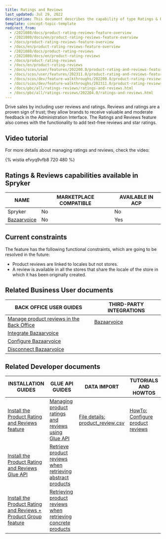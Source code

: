 ```yaml
---
title: Ratings and Reviews
last_updated: Jul 29, 2022
description: This document describes the capability of type Ratings & Reviews
template: concept-topic-template
redirect_from:
  - /2021080/docs/product-rating-reviews-feature-overview
  - /2021080/docs/en/product-rating-reviews-feature-overview
  - /docs/product-rating-reviews-feature-overview
  - /docs/en/product-rating-reviews-feature-overview
  - /2021080/docs/product-rating-reviews
  - /2021080/docs/en/product-rating-reviews
  - /docs/product-rating-reviews
  - /docs/en/product-rating-reviews
  - /docs/scos/user/features/202200.0/product-rating-and-reviews-feature-overview.html
  - /docs/scos/user/features/202311.0/product-rating-and-reviews-feature-overview.html
  - /docs/scos/dev/feature-walkthroughs/202200.0/product-rating-reviews-feature-walkthrough.html
  - /docs/scos/dev/feature-walkthroughs/202311.0/product-rating-reviews-feature-walkthrough.html
  - /docs/pbc/all/ratings-reviews/ratings-and-reviews.html
  - /docs/pbc/all/ratings-reviews/202204.0/ratings-and-reviews.html
---
```


Drive sales by including user reviews and ratings. Reviews and ratings are a proven sign of trust; they allow brands to receive valuable and moderate feedback in the Administration Interface. The Ratings and Reviews feature also comes with the functionality to add text-free reviews and star ratings.

## Video tutorial

For more details about managing ratings and reviews, check the video:

{% wistia efvyq9vfb8 720 480 %}

## Ratings & Reviews capabilities available in Spryker

| NAME | MARKETPLACE COMPATIBLE | AVAILABLE IN ACP |
| --- | --- | --- |
| Spryker | No | No |
| [Bazaarvoice](/docs/pbc/all/ratings-reviews/{{site.version}}/third-party-integrations/bazaarvoice.html) | No | Yes |

## Current constraints

The feature has the following functional constraints, which are going to be resolved in the future:
* Product reviews are linked to locales but not stores.
* A review is available in all the stores that share the locale of the store in which it has been originally created.


## Related Business User documents

| BACK OFFICE USER GUIDES | THIRD-PARTY INTEGRATIONS |
| - | - |
| [Manage product reviews in the Back Office](/docs/pbc/all/ratings-reviews/{{site.version}}/manage-in-the-back-office/manage-product-reviews-in-the-back-office.html) | [Bazaarvoice](/docs/pbc/all/ratings-reviews/{{site.version}}/third-party-integrations/bazaarvoice.html) | |
| [Integrate Bazaarvoice](/docs/pbc/all/ratings-reviews/{{site.version}}/third-party-integrations/integrate-bazaarvoice.html) | |
| [Configure Bazaarvoice](/docs/pbc/all/ratings-reviews/{{site.version}}/third-party-integrations/configure-bazaarvoice.html) | |
| [Disconnect Bazaarvoice](/docs/pbc/all/ratings-reviews/{{site.version}}/third-party-integrations/disconnect-bazaarvoice.html) | |


## Related Developer documents

| INSTALLATION GUIDES | GLUE API GUIDES  | DATA IMPORT | TUTORIALS AND HOWTOS |
|---------|---------|---------| - |
| [Install the Product Rating and Reviews feature](/docs/pbc/all/ratings-reviews/{{site.version}}/install-and-upgrade/install-the-product-rating-and-reviews-feature.html) | [Managing product ratings and reviews using Glue API](/docs/pbc/all/ratings-reviews/{{site.version}}/manage-using-glue-api/glue-api-manage-product-reviews.html)  | [File details: product_review.csv](/docs/pbc/all/ratings-reviews/{{site.version}}/import-and-export-data/import-file-details-product-review.csv.html)  | [HowTo: Configure product reviews](/docs/pbc/all/ratings-reviews/{{site.version}}/tutorials-and-howtos/howto-configure-product-reviews.html) |
| [Install the Product Rating and Reviews Glue API](/docs/pbc/all/ratings-reviews/{{site.version}}/install-and-upgrade/install-the-product-rating-and-reviews-glue-api.html)   | [Retrieve product reviews when retrieving abstract products](/docs/pbc/all/ratings-reviews/{{site.version}}/manage-using-glue-api/glue-api-retrieve-product-reviews-when-retrieving-abstract-products.html)  |  | |
| [Install the Product Rating and Reviews + Product Group feature](/docs/pbc/all/ratings-reviews/{{site.version}}/install-and-upgrade/install-the-product-rating-and-reviews-product-group-feature.html) | [Retrieving product reviews when retrieving concrete products](/docs/pbc/all/ratings-reviews/{{site.version}}/manage-using-glue-api/glue-api-retrieve-product-reviews-when-retrieving-concrete-products.html) | | |
